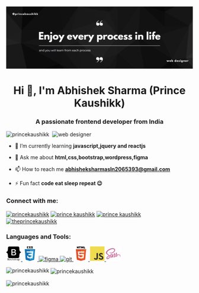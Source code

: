 ![logo](https://github.com/princekaushikk/princekaushikk/blob/main/web-designer.png)
<h1 align="center">Hi 👋, I'm Abhishek Sharma (Prince Kaushikk)</h1>
<h3 align="center">A passionate frontend developer from India</h3>

<img align="right" alt="web designer" width="380" src="https://media2.giphy.com/media/jRf5fsn8G6YaogAWxn/giphy.gif?cid=6c09b9525iwvldpyfdzpt38z7fghh58s0nl6a5hdr2lvc25a&rid=giphy.gif&ct=s">

<p align="left"> <img src="https://komarev.com/ghpvc/?username=princekaushikk&label=Profile%20views&color=0e75b6&style=flat" alt="princekaushikk" /> </p>

- 🌱 I’m currently learning **javascript,jquery and reactjs**

- 💬 Ask me about **html,css,bootstrap,wordpress,figma**

- 📫 How to reach me **abhisheksharmasln2065393@gmail.com**

- ⚡ Fun fact **code eat sleep repeat 😉**

<h3 align="left">Connect with me:</h3>
<p align="left">
<a href="https://twitter.com/princekaushikk" target="blank"><img align="center" src="https://raw.githubusercontent.com/rahuldkjain/github-profile-readme-generator/master/src/images/icons/Social/twitter.svg" alt="princekaushikk" height="30" width="40" /></a>
<a href="https://linkedin.com/in/prince kaushikk" target="blank"><img align="center" src="https://raw.githubusercontent.com/rahuldkjain/github-profile-readme-generator/master/src/images/icons/Social/linked-in-alt.svg" alt="prince kaushikk" height="30" width="40" /></a>
<a href="https://fb.com/prince kaushikk" target="blank"><img align="center" src="https://raw.githubusercontent.com/rahuldkjain/github-profile-readme-generator/master/src/images/icons/Social/facebook.svg" alt="prince kaushikk" height="30" width="40" /></a>
<a href="https://instagram.com/theprincekaushikk" target="blank"><img align="center" src="https://raw.githubusercontent.com/rahuldkjain/github-profile-readme-generator/master/src/images/icons/Social/instagram.svg" alt="theprincekaushikk" height="30" width="40" /></a>
</p>

<h3 align="left">Languages and Tools:</h3>
<p align="left"> <a href="https://getbootstrap.com" target="_blank" rel="noreferrer"> <img src="https://raw.githubusercontent.com/devicons/devicon/master/icons/bootstrap/bootstrap-plain-wordmark.svg" alt="bootstrap" width="40" height="40"/> </a> <a href="https://www.w3schools.com/css/" target="_blank" rel="noreferrer"> <img src="https://raw.githubusercontent.com/devicons/devicon/master/icons/css3/css3-original-wordmark.svg" alt="css3" width="40" height="40"/> </a> <a href="https://www.figma.com/" target="_blank" rel="noreferrer"> <img src="https://www.vectorlogo.zone/logos/figma/figma-icon.svg" alt="figma" width="40" height="40"/> </a> <a href="https://git-scm.com/" target="_blank" rel="noreferrer"> <img src="https://www.vectorlogo.zone/logos/git-scm/git-scm-icon.svg" alt="git" width="40" height="40"/> </a> <a href="https://www.w3.org/html/" target="_blank" rel="noreferrer"> <img src="https://raw.githubusercontent.com/devicons/devicon/master/icons/html5/html5-original-wordmark.svg" alt="html5" width="40" height="40"/> </a> <a href="https://developer.mozilla.org/en-US/docs/Web/JavaScript" target="_blank" rel="noreferrer"> <img src="https://raw.githubusercontent.com/devicons/devicon/master/icons/javascript/javascript-original.svg" alt="javascript" width="40" height="40"/> </a> <a href="https://sass-lang.com" target="_blank" rel="noreferrer"> <img src="https://raw.githubusercontent.com/devicons/devicon/master/icons/sass/sass-original.svg" alt="sass" width="40" height="40"/> </a> </p>

<p><img align="left" src="https://github-readme-stats.vercel.app/api/top-langs?username=princekaushikk&show_icons=true&locale=en&layout=compact" alt="princekaushikk" /></p>

<p>&nbsp;<img align="center" src="https://github-readme-stats.vercel.app/api?username=princekaushikk&show_icons=true&locale=en" alt="princekaushikk" /></p>

<p><img align="center" src="https://github-readme-streak-stats.herokuapp.com/?user=princekaushikk&" alt="princekaushikk" /></p>
